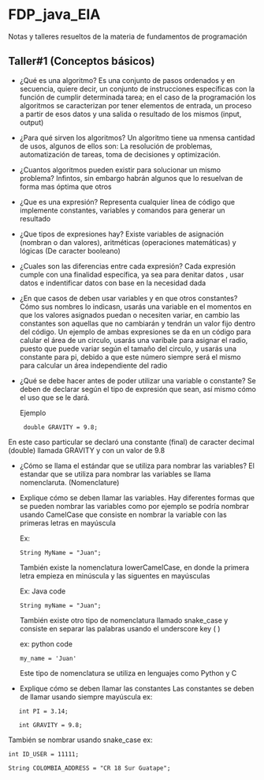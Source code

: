 # FDP_java_EIA

Notas y talleres resueltos de la materia de fundamentos de programación

## Taller#1 (Conceptos básicos)

- ¿Qué es una algoritmo?
  Es una conjunto de pasos ordenados y en secuencia, quiere decir, un conjunto de instrucciones
  específicas con la función de cumplir determinada tarea; en el caso de la programación los algoritmos se caracterizan por tener elementos de entrada, un proceso a partir de esos datos y una salida o resultado de los mismos (input, output)
- ¿Para qué sirven los algoritmos?
  Un algoritmo tiene ua nmensa cantidad de usos, algunos de ellos son: La resolución de problemas, automatización de tareas, toma de decisiones y optimización.
- ¿Cuantos algoritmos pueden existir para solucionar un mismo problema?
  Infintos, sin embargo habrán algunos que lo resuelvan de forma mas óptima que otros
- ¿Que es una expresión?
  Representa cualquier línea de código que implemente constantes, variables y comandos para generar un resultado
- ¿Que tipos de expresiones hay?
  Existe variables de asignación (nombran o dan valores), aritméticas (operaciones matemáticas) y lógicas (De caracter booleano)
- ¿Cuales son las diferencias entre cada expresión?
  Cada expresión cumple con una finalidad específica, ya sea para denitar datos , usar datos e indentificar datos con base en la necesidad dada
- ¿En que casos de deben usar variables y en que otros constantes?
  Cómo sus nombres lo indicasn, usarás una variable en el momentos en que los valores asignados puedan o necesiten variar, en cambio las constantes son aquellas que no cambiarán y tendrán un valor fijo dentro del código. Un ejemplo de ambas expresiones se da en un código para calular el área de un circulo, usarás una varibale para asignar el radio, puesto que puede variar según el tamaño del circulo, y usarás una constante para pi, debido a que este número siempre será el mismo para calcular un área independiente del radio
- ¿Qué se debe hacer antes de poder utilizar una variable o constante?
  Se deben de declarar según el tipo de expresión que sean, así mismo cómo el uso que se le dará.

  Ejemplo

  ```{java}
   double GRAVITY = 9.8;
  ```

En este caso particular se declaró una constante (final) de caracter decimal (double) llamada GRAVITY y con un valor de 9.8

- ¿Cómo se llama el estándar que se utiliza para nombrar las variables?
  El estandar que se utiliza para nombrar las variables se llama nomenclaruta. (Nomenclature)
- Explique cómo se deben llamar las variables.
  Hay diferentes formas que se pueden nombrar las variables como por ejemplo se podría nombrar usando CamelCase que consiste en nombrar la variable con las primeras letras en mayúscula

  Ex:

  ```{java}
  String MyName = "Juan";
  ```

  También existe la nomenclatura lowerCamelCase, en donde la primera letra empieza en minúscula y las siguentes en mayúsculas

  Ex: Java code

  ```{java}
  String myName = "Juan";
  ```

  También existe otro tipo de nomenclatura llamado snake_case y consiste en separar las palabras usando el underscore key ( )

  ex: python code

  ```{python}
  my_name = 'Juan'
  ```

  Este tipo de nomenclatura se utiliza en lenguajes como Python y C

- Explique cómo se deben llamar las constantes
  Las constantes se deben de llamar usando siempre mayúscula
  ex:

```{java}
   int PI = 3.14;

   int GRAVITY = 9.8;
```

También se nombrar usando snake_case
ex:

```{java}
int ID_USER = 11111;
```

```{java}
String COLOMBIA_ADDRESS = "CR 18 Sur Guatape";
```
